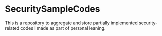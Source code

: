 # SecuritySampleCodes
This is a repository to aggregate and store partially implemented security-related codes I made as part of personal leaning.
